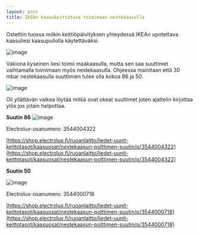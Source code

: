 ```yaml
---
layout: post
title: IKEAn kaasukeittotaso toimimaan nestekaasulla
---
```


Ostettiin tuossa mökin keittiöpäivityksen yhteydessä IKEAn upotettava kaasuliesi kaasupullolla käytettäväksi.

![image](https://user-images.githubusercontent.com/13457157/169641523-911f666a-58c7-4186-937a-4e25d054ac14.png)

Vakiona kyseinen liesi toimii maakaasulla, mutta sen saa suuttimet vaihtamalla toimimaan myös nestekaasulla. Ohjeessa mainitaan että 30 mbar nestekaasulla suuttimien tulee olla kokoa 86 ja 50.

![image](https://user-images.githubusercontent.com/13457157/169641489-a7568362-f247-4803-a533-0caaad75fb87.png)

Oli yllättävän vaikea löytää mitkä ovat okeat suuttimet joten ajattelin kirjottaa ylös jos jotain helpottaa.

**Suutin 86**
![image](https://user-images.githubusercontent.com/13457157/169641841-666cf67e-e4e6-4c28-bef0-3dbabb0cb453.png)

Electrolux-osanumero: 3544004322

[https://shop.electrolux.fi/ruoanlaitto/liedet-uunit-keittotasot/kaasuosat/nestekaasun-polttimen-suutin/p/3544004322](https://shop.electrolux.fi/ruoanlaitto/liedet-uunit-keittotasot/kaasuosat/nestekaasun-polttimen-suutin/p/3544004322)

**Suutin 50**

![image](https://user-images.githubusercontent.com/13457157/169641925-907b67be-9d26-4033-b848-2281a1b63991.png)


Electrolux-osanumero: 3544000718

[https://shop.electrolux.fi/ruoanlaitto/liedet-uunit-keittotasot/kaasuosat/nestekaasun-polttimen-suutin/p/3544000718](https://shop.electrolux.fi/ruoanlaitto/liedet-uunit-keittotasot/kaasuosat/nestekaasun-polttimen-suutin/p/3544000718)